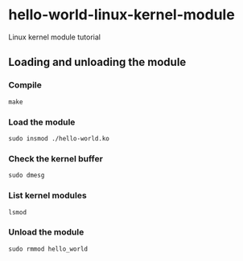 # hello-world-linux-kernel-module
Linux kernel module tutorial

## Loading and unloading the module

### Compile

`make`

### Load the module

`sudo insmod ./hello-world.ko`

### Check the kernel buffer

`sudo dmesg`

### List kernel modules

`lsmod`

### Unload the module

`sudo rmmod hello_world`
